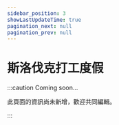 ```yaml
---
sidebar_position: 3
showLastUpdateTime: true
pagination_next: null
pagination_prev: null
---
```


# 斯洛伐克打工度假

:::caution Coming soon...

此頁面的資訊尚未新增，歡迎共同編輯。

:::